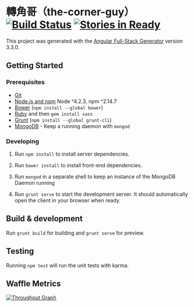 # 轉角哥（the-corner-guy）[![Build Status](https://travis-ci.org/shian48263/the-corner-guy.svg?branch=master)](https://travis-ci.org/shian48263/the-corner-guy) [![Stories in Ready](https://badge.waffle.io/shian48263/the-corner-guy.svg?label=ready&title=Ready)](http://waffle.io/shian48263/the-corner-guy)

This project was generated with the [Angular Full-Stack Generator](https://github.com/DaftMonk/generator-angular-fullstack) version 3.3.0.

## Getting Started

### Prerequisites

- [Git](https://git-scm.com/)
- [Node.js and npm](nodejs.org) Node ^4.2.3, npm ^2.14.7
- [Bower](bower.io) (`npm install --global bower`)
- [Ruby](https://www.ruby-lang.org) and then `gem install sass`
- [Grunt](http://gruntjs.com/) (`npm install --global grunt-cli`)
- [MongoDB](https://www.mongodb.org/) - Keep a running daemon with `mongod`

### Developing

1. Run `npm install` to install server dependencies.

2. Run `bower install` to install front-end dependencies.

3. Run `mongod` in a separate shell to keep an instance of the MongoDB Daemon running

4. Run `grunt serve` to start the development server. It should automatically open the client in your browser when ready.

## Build & development

Run `grunt build` for building and `grunt serve` for preview.

## Testing

Running `npm test` will run the unit tests with karma.

## Waffle Metrics

[![Throughput Graph](https://graphs.waffle.io/shian48263/the-corner-guy/throughput.svg)](https://waffle.io/shian48263/the-corner-guy/metrics)
